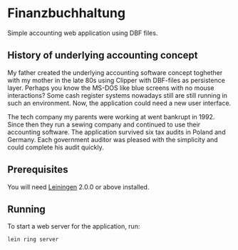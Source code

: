 # Finanzbuchhaltung

Simple accounting web application using DBF files.

## History of underlying accounting concept

My father created the underlying accounting software concept toghether with my mother in the late 80s using Clipper with DBF-files as persistence layer. Perhaps you know the MS-DOS like blue screens with no mouse interactions? Some cash register systems nowadays still are still running in such an environment. Now, the application could need a new user interface.

The tech company my parents were working at went bankrupt in 1992. Since then they run a sewing company and continued to use their accounting software. The application survived six tax audits in Poland and Germany. Each government auditor was pleased with the simplicity and could complete his audit quickly.

## Prerequisites

You will need [Leiningen][] 2.0.0 or above installed.

[leiningen]: https://github.com/technomancy/leiningen

## Running

To start a web server for the application, run:

    lein ring server

